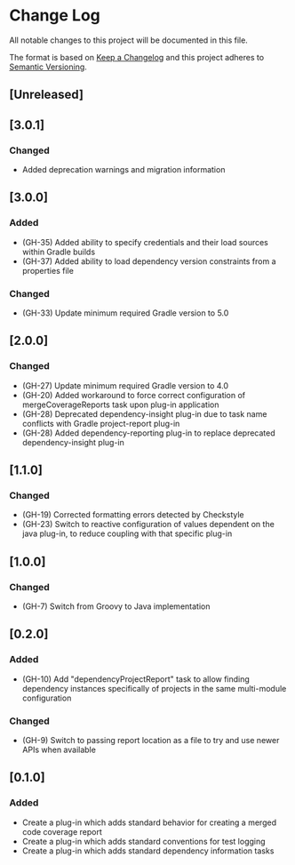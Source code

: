# Change Log
All notable changes to this project will be documented in this file.

The format is based on [Keep a Changelog](http://keepachangelog.com/)
and this project adheres to [Semantic Versioning](http://semver.org/).

## [Unreleased]

## [3.0.1]
### Changed
- Added deprecation warnings and migration information

## [3.0.0]
### Added
- (GH-35) Added ability to specify credentials and their load sources within Gradle builds
- (GH-37) Added ability to load dependency version constraints from a properties file

### Changed
- (GH-33) Update minimum required Gradle version to 5.0

## [2.0.0]
### Changed
- (GH-27) Update minimum required Gradle version to 4.0
- (GH-20) Added workaround to force correct configuration of mergeCoverageReports task upon plug-in application
- (GH-28) Deprecated dependency-insight plug-in due to task name conflicts with Gradle project-report plug-in
- (GH-28) Added dependency-reporting plug-in to replace deprecated dependency-insight plug-in

## [1.1.0]
### Changed
- (GH-19) Corrected formatting errors detected by Checkstyle
- (GH-23) Switch to reactive configuration of values dependent on the java plug-in, to reduce coupling with that specific plug-in

## [1.0.0]
### Changed
- (GH-7) Switch from Groovy to Java implementation

## [0.2.0]
### Added
- (GH-10) Add "dependencyProjectReport" task to allow finding dependency instances specifically of projects in the same multi-module configuration

### Changed
- (GH-9) Switch to passing report location as a file to try and use newer APIs when available

## [0.1.0]
### Added
- Create a plug-in which adds standard behavior for creating a merged code coverage report
- Create a plug-in which adds standard conventions for test logging
- Create a plug-in which adds standard dependency information tasks
